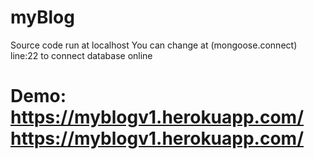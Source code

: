 # myBlog

Source code run at localhost
You can change at (mongoose.connect) line:22 to connect database online

# Demo: https://myblogv1.herokuapp.com/  https://myblogv1.herokuapp.com/
